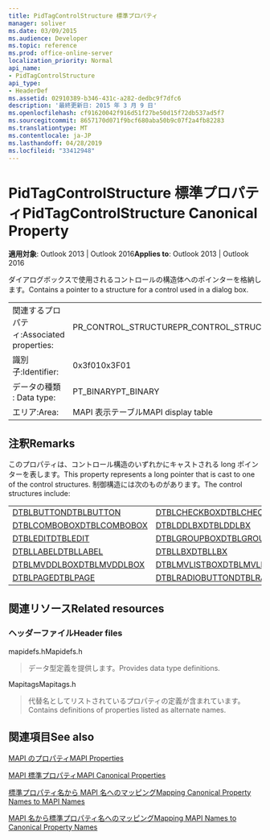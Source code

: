 ```yaml
---
title: PidTagControlStructure 標準プロパティ
manager: soliver
ms.date: 03/09/2015
ms.audience: Developer
ms.topic: reference
ms.prod: office-online-server
localization_priority: Normal
api_name:
- PidTagControlStructure
api_type:
- HeaderDef
ms.assetid: 02910389-b346-431c-a282-dedbc9f7dfc6
description: '最終更新日: 2015 年 3 月 9 日'
ms.openlocfilehash: cf91620042f916d51f27be50d15f72db537ad5f7
ms.sourcegitcommit: 8657170d071f9bcf680aba50b9c07f2a4fb82283
ms.translationtype: MT
ms.contentlocale: ja-JP
ms.lasthandoff: 04/28/2019
ms.locfileid: "33412948"
---
```

# <a name="pidtagcontrolstructure-canonical-property"></a><span data-ttu-id="86069-103">PidTagControlStructure 標準プロパティ</span><span class="sxs-lookup"><span data-stu-id="86069-103">PidTagControlStructure Canonical Property</span></span>

  
  
<span data-ttu-id="86069-104">**適用対象**: Outlook 2013 | Outlook 2016</span><span class="sxs-lookup"><span data-stu-id="86069-104">**Applies to**: Outlook 2013 | Outlook 2016</span></span> 
  
<span data-ttu-id="86069-105">ダイアログボックスで使用されるコントロールの構造体へのポインターを格納します。</span><span class="sxs-lookup"><span data-stu-id="86069-105">Contains a pointer to a structure for a control used in a dialog box.</span></span> 
  
|||
|:-----|:-----|
|<span data-ttu-id="86069-106">関連するプロパティ:</span><span class="sxs-lookup"><span data-stu-id="86069-106">Associated properties:</span></span>  <br/> |<span data-ttu-id="86069-107">PR_CONTROL_STRUCTURE</span><span class="sxs-lookup"><span data-stu-id="86069-107">PR_CONTROL_STRUCTURE</span></span>  <br/> |
|<span data-ttu-id="86069-108">識別子:</span><span class="sxs-lookup"><span data-stu-id="86069-108">Identifier:</span></span>  <br/> |<span data-ttu-id="86069-109">0x3f01</span><span class="sxs-lookup"><span data-stu-id="86069-109">0x3F01</span></span>  <br/> |
|<span data-ttu-id="86069-110">データの種類 : </span><span class="sxs-lookup"><span data-stu-id="86069-110">Data type:</span></span>  <br/> |<span data-ttu-id="86069-111">PT_BINARY</span><span class="sxs-lookup"><span data-stu-id="86069-111">PT_BINARY</span></span>  <br/> |
|<span data-ttu-id="86069-112">エリア:</span><span class="sxs-lookup"><span data-stu-id="86069-112">Area:</span></span>  <br/> |<span data-ttu-id="86069-113">MAPI 表示テーブル</span><span class="sxs-lookup"><span data-stu-id="86069-113">MAPI display table</span></span>  <br/> |
   
## <a name="remarks"></a><span data-ttu-id="86069-114">注釈</span><span class="sxs-lookup"><span data-stu-id="86069-114">Remarks</span></span>

<span data-ttu-id="86069-115">このプロパティは、コントロール構造のいずれかにキャストされる long ポインターを表します。</span><span class="sxs-lookup"><span data-stu-id="86069-115">This property represents a long pointer that is cast to one of the control structures.</span></span> <span data-ttu-id="86069-116">制御構造には次のものがあります。</span><span class="sxs-lookup"><span data-stu-id="86069-116">The control structures include:</span></span>
  
|||
|:-----|:-----|
|[<span data-ttu-id="86069-117">DTBLBUTTON</span><span class="sxs-lookup"><span data-stu-id="86069-117">DTBLBUTTON</span></span>](dtblbutton.md) <br/> |[<span data-ttu-id="86069-118">DTBLCHECKBOX</span><span class="sxs-lookup"><span data-stu-id="86069-118">DTBLCHECKBOX</span></span>](dtblcheckbox.md) <br/> |
|[<span data-ttu-id="86069-119">DTBLCOMBOBOX</span><span class="sxs-lookup"><span data-stu-id="86069-119">DTBLCOMBOBOX</span></span>](dtblcombobox.md) <br/> |[<span data-ttu-id="86069-120">DTBLDDLBX</span><span class="sxs-lookup"><span data-stu-id="86069-120">DTBLDDLBX</span></span>](dtblddlbx.md) <br/> |
|[<span data-ttu-id="86069-121">DTBLEDIT</span><span class="sxs-lookup"><span data-stu-id="86069-121">DTBLEDIT</span></span>](dtbledit.md) <br/> |[<span data-ttu-id="86069-122">DTBLGROUPBOX</span><span class="sxs-lookup"><span data-stu-id="86069-122">DTBLGROUPBOX</span></span>](dtblgroupbox.md) <br/> |
|[<span data-ttu-id="86069-123">DTBLLABEL</span><span class="sxs-lookup"><span data-stu-id="86069-123">DTBLLABEL</span></span>](dtbllabel.md) <br/> |[<span data-ttu-id="86069-124">DTBLLBX</span><span class="sxs-lookup"><span data-stu-id="86069-124">DTBLLBX</span></span>](dtbllbx.md) <br/> |
|[<span data-ttu-id="86069-125">DTBLMVDDLBOX</span><span class="sxs-lookup"><span data-stu-id="86069-125">DTBLMVDDLBOX</span></span>](dtblmvddlbox.md) <br/> |[<span data-ttu-id="86069-126">DTBLMVLISTBOX</span><span class="sxs-lookup"><span data-stu-id="86069-126">DTBLMVLISTBOX</span></span>](dtblmvlistbox.md) <br/> |
|[<span data-ttu-id="86069-127">DTBLPAGE</span><span class="sxs-lookup"><span data-stu-id="86069-127">DTBLPAGE</span></span>](dtblpage.md) <br/> |[<span data-ttu-id="86069-128">DTBLRADIOBUTTON</span><span class="sxs-lookup"><span data-stu-id="86069-128">DTBLRADIOBUTTON</span></span>](dtblradiobutton.md) <br/> |
   
## <a name="related-resources"></a><span data-ttu-id="86069-129">関連リソース</span><span class="sxs-lookup"><span data-stu-id="86069-129">Related resources</span></span>

### <a name="header-files"></a><span data-ttu-id="86069-130">ヘッダーファイル</span><span class="sxs-lookup"><span data-stu-id="86069-130">Header files</span></span>

<span data-ttu-id="86069-131">mapidefs.h</span><span class="sxs-lookup"><span data-stu-id="86069-131">Mapidefs.h</span></span>
  
> <span data-ttu-id="86069-132">データ型定義を提供します。</span><span class="sxs-lookup"><span data-stu-id="86069-132">Provides data type definitions.</span></span>
    
<span data-ttu-id="86069-133">Mapitags</span><span class="sxs-lookup"><span data-stu-id="86069-133">Mapitags.h</span></span>
  
> <span data-ttu-id="86069-134">代替名としてリストされているプロパティの定義が含まれています。</span><span class="sxs-lookup"><span data-stu-id="86069-134">Contains definitions of properties listed as alternate names.</span></span>
    
## <a name="see-also"></a><span data-ttu-id="86069-135">関連項目</span><span class="sxs-lookup"><span data-stu-id="86069-135">See also</span></span>



[<span data-ttu-id="86069-136">MAPI のプロパティ</span><span class="sxs-lookup"><span data-stu-id="86069-136">MAPI Properties</span></span>](mapi-properties.md)
  
[<span data-ttu-id="86069-137">MAPI 標準プロパティ</span><span class="sxs-lookup"><span data-stu-id="86069-137">MAPI Canonical Properties</span></span>](mapi-canonical-properties.md)
  
[<span data-ttu-id="86069-138">標準プロパティ名から MAPI 名へのマッピング</span><span class="sxs-lookup"><span data-stu-id="86069-138">Mapping Canonical Property Names to MAPI Names</span></span>](mapping-canonical-property-names-to-mapi-names.md)
  
[<span data-ttu-id="86069-139">MAPI 名から標準プロパティ名へのマッピング</span><span class="sxs-lookup"><span data-stu-id="86069-139">Mapping MAPI Names to Canonical Property Names</span></span>](mapping-mapi-names-to-canonical-property-names.md)


